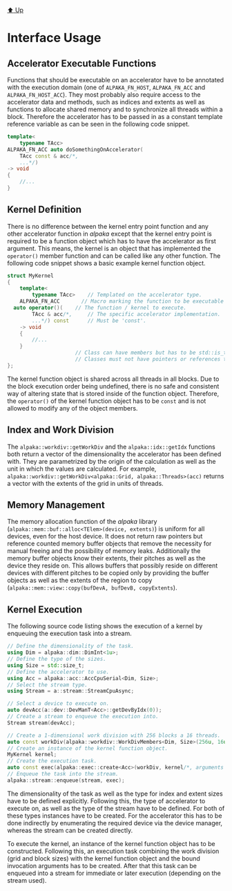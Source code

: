 [:arrow_up: Up](../Library.md)

Interface Usage
===============

Accelerator Executable Functions
--------------------------------

Functions that should be executable on an accelerator have to be annotated with the execution domain (one of `ALPAKA_FN_HOST`, `ALPAKA_FN_ACC` and `ALPAKA_FN_HOST_ACC`).
They most probably also require access to the accelerator data and methods, such as indices and extents as well as functions to allocate shared memory and to synchronize all threads within a block. 
Therefore the accelerator has to be passed in as a constant template reference variable as can be seen in the following code snippet.

```C++
template<
	typename TAcc>
ALPAKA_FN_ACC auto doSomethingOnAccelerator(
	TAcc const & acc/*,
	...*/)
-> void
{
	//...
}
```


Kernel Definition
-----------------

There is no difference between the kernel entry point function and any other accelerator function in *alpaka* except that the kernel entry point is required to be a function object which has to have the accelerator as first argument.
This means, the kernel is an object that has implemented the `operator()` member function and can be called like any other function.
The following code snippet shows a basic example kernel function object.

```C++
struct MyKernel
{
	template<
		typename TAcc>    // Templated on the accelerator type.
	ALPAKA_FN_ACC       // Macro marking the function to be executable on all accelerators.
  auto operator()(    // The function / kernel to execute.
		TAcc & acc/*,     // The specific accelerator implementation.
		...*/) const      // Must be 'const'.
	-> void
	{
		//...
	}
                      // Class can have members but has to be std::is_trivially_copyable.
                      // Classes must not have pointers or references to host memory!
};
```

The kernel function object is shared across all threads in all blocks.
Due to the block execution order being undefined, there is no safe and consistent way of altering state that is stored inside of the function object.
Therefore, the `operator()` of the kernel function object has to be `const` and is not allowed to modify any of the object members.


Index and Work Division
-----------------------

The `alpaka::workdiv::getWorkDiv` and the `alpaka::idx::getIdx` functions both return a vector of the dimensionality the accelerator has been defined with.
They are parametrized by the origin of the calculation as well as the unit in which the values are calculated.
For example, `alpaka::workdiv::getWorkDiv<alpaka::Grid, alpaka::Threads>(acc)` returns a vector with the extents of the grid in units of threads.


Memory Management
-----------------

The memory allocation function of the *alpaka* library (`alpaka::mem::buf::alloc<TElem>(device, extents)`) is uniform for all devices, even for the host device.
It does not return raw pointers but reference counted memory buffer objects that remove the necessity for manual freeing and the possibility of memory leaks.
Additionally the memory buffer objects know their extents, their pitches as well as the device they reside on.
This allows buffers that possibly reside on different devices with different pitches to be copied only by providing the buffer objects as well as the extents of the region to copy (`alpaka::mem::view::copy(bufDevA, bufDevB, copyExtents`).

Kernel Execution
----------------

The following source code listing shows the execution of a kernel by enqueuing the execution task into a stream.

```C++
// Define the dimensionality of the task.
using Dim = alpaka::dim::DimInt<1u>;
// Define the type of the sizes.
using Size = std::size_t;
// Define the accelerator to use.
using Acc = alpaka::acc::AccCpuSerial<Dim, Size>;
// Select the stream type.
using Stream = a::stream::StreamCpuAsync;

// Select a device to execute on.
auto devAcc(a::dev::DevManT<Acc>::getDevByIdx(0));
// Create a stream to enqueue the execution into.
Stream stream(devAcc);

// Create a 1-dimensional work division with 256 blocks a 16 threads.
auto const workDiv(alpaka::workdiv::WorkDivMembers<Dim, Size>(256u, 16u);
// Create an instance of the kernel function object.
MyKernel kernel;
// Create the execution task.
auto const exec(alpaka::exec::create<Acc>(workDiv, kernel/*, arguments ...*/);
// Enqueue the task into the stream.
alpaka::stream::enqueue(stream, exec);
```

The dimensionality of the task as well as the type for index and extent sizes have to be defined explicitly.
Following this, the type of accelerator to execute on, as well as the type of the stream have to be defined.
For both of these types instances have to be created.
For the accelerator this has to be done indirectly by enumerating the required device via the device manager, whereas the stream can be created directly.

To execute the kernel, an instance of the kernel function object has to be constructed.
Following this, an execution task combining the work division (grid and block sizes) with the kernel function object and the bound invocation arguments has to be created.
After that this task can be enqueued into a stream for immediate or later execution (depending on the stream used).

